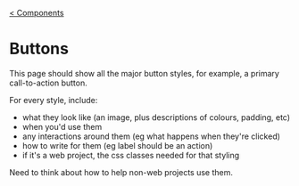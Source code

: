 [\< Components](components.html)

# Buttons

This page should show all the major button styles, for example, a primary call-to-action button.

For every style, include:

* what they look like (an image, plus descriptions of colours, padding, etc)
* when you'd use them
* any interactions around them (eg what happens when they're clicked)
* how to write for them (eg label should be an action)
* if it's a web project, the css classes needed for that styling

Need to think about how to help non-web projects use them.
